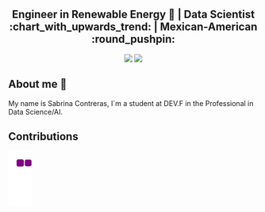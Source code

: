 <h2 align="center"> Engineer in Renewable Energy 🌱  | Data Scientist :chart_with_upwards_trend: | Mexican-American :round_pushpin: </h2>

<div align="center">
  <img height="170em" src="https://github-readme-stats.vercel.app/api?username=SABRIS13&show_icons=true&theme=vue&include_all_commits=true&count_private=true"/>
  <img height="170em" src="https://github-readme-stats.vercel.app/api/top-langs/?username=SABRIS13&layout=compact&langs_count=7&theme=vue"/>
</div>

## About me :rose: 
<p> My name is Sabrina Contreras, I´m a student at DEV.F in the Professional in Data Science/AI. <br> 
</p>


  <h2> Contributions </h2>
  
![snake gif](https://github.com/SABRIS13/SABRIS13/blob/output/github-contribution-grid-snake.gif)

 


<!--
**SABRIS13/SABRIS13** is a ✨ _special_ ✨ repository because its `README.md` (this file) appears on your GitHub profile.
<div align="center">

## Fun facts
###### :notebook_with_decorative_cover:Booklover 
###### 
[![Proyecto-Forbes-Richest-Atheletes](https://github-readme-stats.vercel.app/api/pin/?username=SABRIS13&repo=Proyecto-Forbes-Richest-Atheletes)](https://github.com/SABRIS13/Proyecto-Forbes-Richest-Atheletes&data-theme="dark-theme">)

</div>

Here are some ideas to get you started:

- 🔭 I’m currently working on ...
- 🌱 I’m currently learning ...
- 👯 I’m looking to collaborate on ...
- 🤔 I’m looking for help with ...
- 💬 Ask me about ...
- 📫 How to reach me: ...
- 😄 Pronouns: ...
- ⚡ Fun fact: ...
-->
